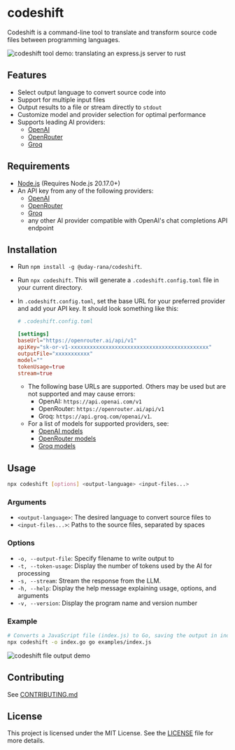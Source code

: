 # codeshift

Codeshift is a command-line tool to translate and transform source code files between programming languages.

![codeshift tool demo: translating an express.js server to rust](https://dev-to-uploads.s3.amazonaws.com/uploads/articles/1bphaoatr4iig56ac2z4.gif)

## Features

- Select output language to convert source code into
- Support for multiple input files
- Output results to a file or stream directly to `stdout`
- Customize model and provider selection for optimal performance
- Supports leading AI providers:
  - [OpenAI](https://platform.openai.com/)
  - [OpenRouter](https://openrouter.ai/)
  - [Groq](https://console.groq.com/docs/quickstart)

## Requirements

- [Node.js](https://nodejs.org/en) (Requires Node.js 20.17.0+)
- An API key from any of the following providers:
  - [OpenAI](https://platform.openai.com/)
  - [OpenRouter](https://openrouter.ai/)
  - [Groq](https://console.groq.com/docs/quickstart)
  - any other AI provider compatible with OpenAI's chat completions API endpoint

## Installation

- Run `npm install -g @uday-rana/codeshift`.

- Run `npx codeshift`. This will generate a `.codeshift.config.toml` file in your current directory.

- In `.codeshift.config.toml`, set the base URL for your preferred provider and add your API key. It should look something like this:

  ```toml
  # .codeshift.config.toml

  [settings]
  baseUrl="https://openrouter.ai/api/v1"
  apiKey="sk-or-v1-xxxxxxxxxxxxxxxxxxxxxxxxxxxxxxxxxxxxxxxxxxxx"
  outputFile="xxxxxxxxxxx"
  model=""
  tokenUsage=true
  stream=true
  ```

  - The following base URLs are supported. Others may be used but are not supported and may cause errors:
    - OpenAI: `https://api.openai.com/v1`
    - OpenRouter: `https://openrouter.ai/api/v1`
    - Groq: `https://api.groq.com/openai/v1`.
  - For a list of models for supported providers, see:
    - [OpenAI models](https://platform.openai.com/docs/models)
    - [OpenRouter models](https://openrouter.ai/models)
    - [Groq models](https://console.groq.com/docs/models)

## Usage

```bash
npx codeshift [options] <output-language> <input-files...>
```

### Arguments

- `<output-language>`: The desired language to convert source files to
- `<input-files...>`: Paths to the source files, separated by spaces

### Options

- `-o, --output-file`: Specify filename to write output to
- `-t, --token-usage`: Display the number of tokens used by the AI for processing
- `-s, --stream`: Stream the response from the LLM.
- `-h, --help`: Display the help message explaining usage, options, and arguments
- `-v, --version`: Display the program name and version number

### Example

```bash
# Converts a JavaScript file (index.js) to Go, saving the output in index.go
npx codeshift -o index.go go examples/index.js
```

![codeshift file output demo](https://dev-to-uploads.s3.amazonaws.com/uploads/articles/tqlkq2d1495e6qps5wz3.gif)

## Contributing

See [CONTRIBUTING.md](./CONTRIBUTING.md)

## License

This project is licensed under the MIT License. See the [LICENSE](./LICENSE) file for more details.
